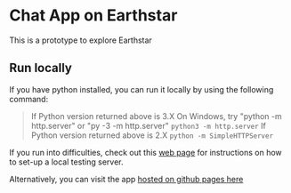 # Chat App on Earthstar

This is a prototype to explore Earthstar

## Run locally

If you have python installed, you can run it locally by using the following command:

> If Python version returned above is 3.X
> On Windows, try "python -m http.server" or "py -3 -m http.server"
`python3 -m http.server`
> If Python version returned above is 2.X
`python -m SimpleHTTPServer`

If you run into difficulties, check out this [web page](https://developer.mozilla.org/en-US/docs/Learn/Common_questions/set_up_a_local_testing_server) for instructions on how to set-up a local testing server.

Alternatively, you can visit the app [hosted on github pages here](https://tripledoublev.github.io/chat-app/)